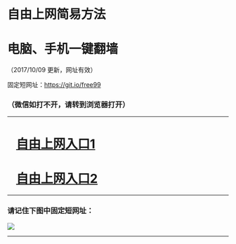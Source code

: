﻿# 自由上网简易方法

# 电脑、手机一键翻墙

（2017/10/09 更新，网址有效）

固定短网址：https://git.io/free99

### （微信如打不开，请转到浏览器打开）


***





# &nbsp;&nbsp; <a href="http://ft1025213938.fwq-tz-1001.info/fwqtz01.html?t=100900110207 " target="_blank">自由上网入口1</a>
# &nbsp;&nbsp; <a href="http://ft1393918314.fwq-tz-1002.info/fwqtz02.html?t=100900128214 " target="_blank">自由上网入口2</a>
***

### 请记住下图中固定短网址：

<img src="https://s3-us-west-2.amazonaws.com/fwq-1001/yjfq-20170905okok.png" /> 


***

